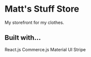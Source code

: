 # Matt's Stuff Store

My storefront for my clothes.

## Built with...

React.js
Commerce.js
Material UI
Stripe
